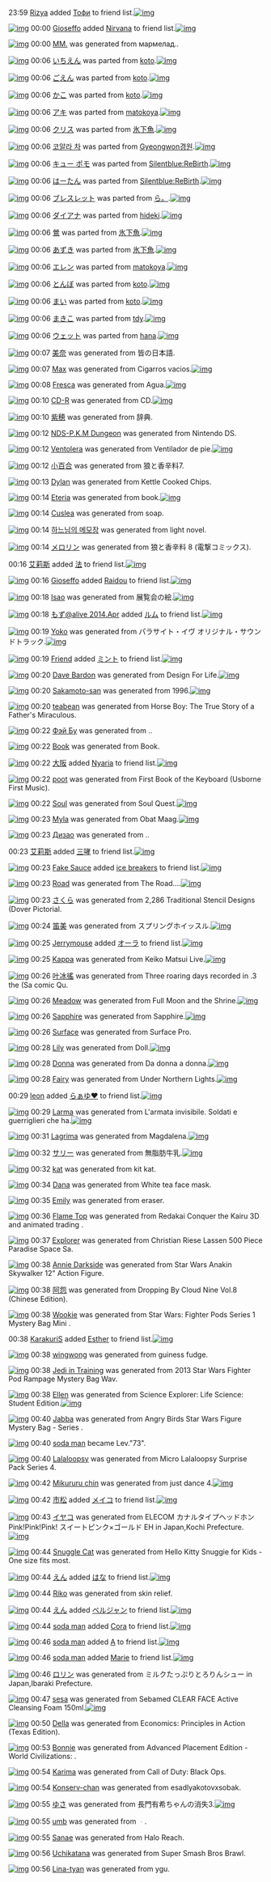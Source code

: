 23:59 [Rizya](http://www.barcodekanojo.com/user/452391/Rizya) added [Тофи](http://www.barcodekanojo.com/kanojo/2703001/%D0%A2%D0%BE%D1%84%D0%B8) to friend list.[![img](http://www.deviantsart.com/21o8adm.png)](http://www.barcodekanojo.com/kanojo/2703001/%D0%A2%D0%BE%D1%84%D0%B8) 

[![img](http://www.deviantsart.com/2s1obcj.jpeg)](http://www.barcodekanojo.com/user/206999/Gioseffo) 00:00 [Gioseffo](http://www.barcodekanojo.com/user/206999/Gioseffo) added [Nirvana](http://www.barcodekanojo.com/kanojo/986380/Nirvana) to friend list.[![img](http://www.deviantsart.com/36bf552.png)](http://www.barcodekanojo.com/kanojo/986380/Nirvana) 

[![img](http://www.deviantsart.com/25esa3c.png)](http://www.barcodekanojo.com/kanojo/2907348/MM.) 00:00 [MM.](http://www.barcodekanojo.com/kanojo/2907348/MM.) was generated from мармелад..

[![img](http://www.deviantsart.com/l8fmki.png)](http://www.barcodekanojo.com/kanojo/2868321/%E3%81%84%E3%81%A1%E3%81%88%E3%82%93) 00:06 [いちえん](http://www.barcodekanojo.com/kanojo/2868321/%E3%81%84%E3%81%A1%E3%81%88%E3%82%93) was parted from [koto](http://www.barcodekanojo.com/kanojo/2868321/%E3%81%84%E3%81%A1%E3%81%88%E3%82%93).[![img](http://www.deviantsart.com/33afvm9.jpeg)](http://www.barcodekanojo.com/user/271022/koto) 

[![img](http://www.deviantsart.com/327v0o2.png)](http://www.barcodekanojo.com/kanojo/2868319/%E3%81%94%E3%81%88%E3%82%93) 00:06 [ごえん](http://www.barcodekanojo.com/kanojo/2868319/%E3%81%94%E3%81%88%E3%82%93) was parted from [koto](http://www.barcodekanojo.com/kanojo/2868319/%E3%81%94%E3%81%88%E3%82%93).[![img](http://www.deviantsart.com/33afvm9.jpeg)](http://www.barcodekanojo.com/user/271022/koto) 

[![img](http://www.deviantsart.com/vjtrnk.png)](http://www.barcodekanojo.com/kanojo/2868306/%E3%81%8B%E3%81%93) 00:06 [かこ](http://www.barcodekanojo.com/kanojo/2868306/%E3%81%8B%E3%81%93) was parted from [koto](http://www.barcodekanojo.com/kanojo/2868306/%E3%81%8B%E3%81%93).[![img](http://www.deviantsart.com/33afvm9.jpeg)](http://www.barcodekanojo.com/user/271022/koto) 

[![img](http://www.deviantsart.com/gtusbb.png)](http://www.barcodekanojo.com/kanojo/2483258/%E3%82%A2%E3%82%AD) 00:06 [アキ](http://www.barcodekanojo.com/kanojo/2483258/%E3%82%A2%E3%82%AD) was parted from [matokoya](http://www.barcodekanojo.com/kanojo/2483258/%E3%82%A2%E3%82%AD).[![img](http://www.deviantsart.com/14fk94n.jpeg)](http://www.barcodekanojo.com/user/24932/matokoya) 

[![img](http://www.deviantsart.com/2m9l049.png)](http://www.barcodekanojo.com/kanojo/2846951/%E3%82%AF%E3%83%AA%E3%82%B9) 00:06 [クリス](http://www.barcodekanojo.com/kanojo/2846951/%E3%82%AF%E3%83%AA%E3%82%B9) was parted from [氷下魚](http://www.barcodekanojo.com/kanojo/2846951/%E3%82%AF%E3%83%AA%E3%82%B9).[![img](http://www.deviantsart.com/1oavpsm.jpeg)](http://www.barcodekanojo.com/user/246836/%E6%B0%B7%E4%B8%8B%E9%AD%9A) 

[![img](http://www.deviantsart.com/2abet16.png)](http://www.barcodekanojo.com/kanojo/2863716/%EC%BD%94%EC%95%8C%EB%9D%BC%20%EC%B0%A8) 00:06 [코알라 차](http://www.barcodekanojo.com/kanojo/2863716/%EC%BD%94%EC%95%8C%EB%9D%BC%20%EC%B0%A8) was parted from [Gyeongwon경원](http://www.barcodekanojo.com/kanojo/2863716/%EC%BD%94%EC%95%8C%EB%9D%BC%20%EC%B0%A8).[![img](http://www.deviantsart.com/pkdr5.jpeg)](http://www.barcodekanojo.com/user/242163/Gyeongwon%EA%B2%BD%EC%9B%90) 

[![img](http://www.deviantsart.com/q7uu4h.png)](http://www.barcodekanojo.com/kanojo/2363820/%E3%82%AD%E3%83%A5%E3%83%BC%20%E3%83%9D%E3%83%A2) 00:06 [キュー ポモ](http://www.barcodekanojo.com/kanojo/2363820/%E3%82%AD%E3%83%A5%E3%83%BC%20%E3%83%9D%E3%83%A2) was parted from [Silentblue:ReBirth](http://www.barcodekanojo.com/kanojo/2363820/%E3%82%AD%E3%83%A5%E3%83%BC%20%E3%83%9D%E3%83%A2).[![img](http://www.deviantsart.com/1ts2vkn.jpeg)](http://www.barcodekanojo.com/user/235162/Silentblue%3AReBirth) 

[![img](http://www.deviantsart.com/702gr.png)](http://www.barcodekanojo.com/kanojo/13410/%E3%81%AF%E3%83%BC%E3%81%9F%E3%82%93) 00:06 [はーたん](http://www.barcodekanojo.com/kanojo/13410/%E3%81%AF%E3%83%BC%E3%81%9F%E3%82%93) was parted from [Silentblue:ReBirth](http://www.barcodekanojo.com/kanojo/13410/%E3%81%AF%E3%83%BC%E3%81%9F%E3%82%93).[![img](http://www.deviantsart.com/1ts2vkn.jpeg)](http://www.barcodekanojo.com/user/235162/Silentblue%3AReBirth) 

[![img](http://www.deviantsart.com/2raeprg.png)](http://www.barcodekanojo.com/kanojo/2507993/%E3%83%96%E3%83%AC%E3%82%B9%E3%83%AC%E3%83%83%E3%83%88) 00:06 [ブレスレット](http://www.barcodekanojo.com/kanojo/2507993/%E3%83%96%E3%83%AC%E3%82%B9%E3%83%AC%E3%83%83%E3%83%88) was parted from [ら。](http://www.barcodekanojo.com/kanojo/2507993/%E3%83%96%E3%83%AC%E3%82%B9%E3%83%AC%E3%83%83%E3%83%88).[![img](http://www.deviantsart.com/23q3t7f.png)](http://www.barcodekanojo.com/user/32315/%E3%82%89%E3%80%82) 

[![img](http://www.deviantsart.com/37svcv1.png)](http://www.barcodekanojo.com/kanojo/1241960/%E3%83%80%E3%82%A4%E3%82%A2%E3%83%8A) 00:06 [ダイアナ](http://www.barcodekanojo.com/kanojo/1241960/%E3%83%80%E3%82%A4%E3%82%A2%E3%83%8A) was parted from [hideki](http://www.barcodekanojo.com/kanojo/1241960/%E3%83%80%E3%82%A4%E3%82%A2%E3%83%8A).[![img](http://www.deviantsart.com/2a6k7tm.jpeg)](http://www.barcodekanojo.com/user/209349/hideki) 

[![img](http://www.deviantsart.com/3asob9k.png)](http://www.barcodekanojo.com/kanojo/2846949/%E9%B6%AF) 00:06 [鶯](http://www.barcodekanojo.com/kanojo/2846949/%E9%B6%AF) was parted from [氷下魚](http://www.barcodekanojo.com/kanojo/2846949/%E9%B6%AF).[![img](http://www.deviantsart.com/1oavpsm.jpeg)](http://www.barcodekanojo.com/user/246836/%E6%B0%B7%E4%B8%8B%E9%AD%9A) 

[![img](http://www.deviantsart.com/1bu3e46.png)](http://www.barcodekanojo.com/kanojo/2846947/%E3%81%82%E3%81%9A%E3%81%8D) 00:06 [あずき](http://www.barcodekanojo.com/kanojo/2846947/%E3%81%82%E3%81%9A%E3%81%8D) was parted from [氷下魚](http://www.barcodekanojo.com/kanojo/2846947/%E3%81%82%E3%81%9A%E3%81%8D).[![img](http://www.deviantsart.com/1oavpsm.jpeg)](http://www.barcodekanojo.com/user/246836/%E6%B0%B7%E4%B8%8B%E9%AD%9A) 

[![img](http://www.deviantsart.com/3v364j1.png)](http://www.barcodekanojo.com/kanojo/1914424/%E3%82%A8%E3%83%AC%E3%83%B3) 00:06 [エレン](http://www.barcodekanojo.com/kanojo/1914424/%E3%82%A8%E3%83%AC%E3%83%B3) was parted from [matokoya](http://www.barcodekanojo.com/kanojo/1914424/%E3%82%A8%E3%83%AC%E3%83%B3).[![img](http://www.deviantsart.com/14fk94n.jpeg)](http://www.barcodekanojo.com/user/24932/matokoya) 

[![img](http://www.deviantsart.com/28os7lb.png)](http://www.barcodekanojo.com/kanojo/2868324/%E3%81%A8%E3%82%93%E3%81%BC) 00:06 [とんぼ](http://www.barcodekanojo.com/kanojo/2868324/%E3%81%A8%E3%82%93%E3%81%BC) was parted from [koto](http://www.barcodekanojo.com/kanojo/2868324/%E3%81%A8%E3%82%93%E3%81%BC).[![img](http://www.deviantsart.com/33afvm9.jpeg)](http://www.barcodekanojo.com/user/271022/koto) 

[![img](http://www.deviantsart.com/3jn3e8t.png)](http://www.barcodekanojo.com/kanojo/2868323/%E3%81%BE%E3%81%84) 00:06 [まい](http://www.barcodekanojo.com/kanojo/2868323/%E3%81%BE%E3%81%84) was parted from [koto](http://www.barcodekanojo.com/kanojo/2868323/%E3%81%BE%E3%81%84).[![img](http://www.deviantsart.com/33afvm9.jpeg)](http://www.barcodekanojo.com/user/271022/koto) 

[![img](http://www.deviantsart.com/22r9n8l.png)](http://www.barcodekanojo.com/kanojo/2867792/%E3%81%BE%E3%81%8D%E3%81%93) 00:06 [まきこ](http://www.barcodekanojo.com/kanojo/2867792/%E3%81%BE%E3%81%8D%E3%81%93) was parted from [tdy](http://www.barcodekanojo.com/kanojo/2867792/%E3%81%BE%E3%81%8D%E3%81%93).[![img](http://www.deviantsart.com/2imajmn.jpeg)](http://www.barcodekanojo.com/user/209361/tdy) 

[![img](http://www.deviantsart.com/15jma9o.png)](http://www.barcodekanojo.com/kanojo/887923/%E3%82%A6%E3%82%A7%E3%83%83%E3%83%88) 00:06 [ウェット](http://www.barcodekanojo.com/kanojo/887923/%E3%82%A6%E3%82%A7%E3%83%83%E3%83%88) was parted from [hana](http://www.barcodekanojo.com/kanojo/887923/%E3%82%A6%E3%82%A7%E3%83%83%E3%83%88).[![img](http://www.deviantsart.com/8h2cp5.jpeg)](http://www.barcodekanojo.com/user/204546/hana) 

[![img](http://www.deviantsart.com/bieptd.png)](http://www.barcodekanojo.com/kanojo/2907351/%E7%BE%8E%E5%A5%88) 00:07 [美奈](http://www.barcodekanojo.com/kanojo/2907351/%E7%BE%8E%E5%A5%88) was generated from 皆の日本語.

[![img](http://www.deviantsart.com/320rc08.png)](http://www.barcodekanojo.com/kanojo/2907352/Max) 00:07 [Max](http://www.barcodekanojo.com/kanojo/2907352/Max) was generated from Cigarros vacios.[![img](http://www.deviantsart.com/1pm7f7b.jpeg)](http://www.barcodekanojo.com/product_images/barcode/5540741/1398697609/50x50xCigarros,P20vacios.jpg,qw=88,ah=88.pagespeed.ic.Ug0PNlfwK7.jpg) 

[![img](http://www.deviantsart.com/2foslsm.png)](http://www.barcodekanojo.com/kanojo/2907353/Fresca) 00:08 [Fresca](http://www.barcodekanojo.com/kanojo/2907353/Fresca) was generated from Agua.[![img](http://www.deviantsart.com/191jtva.jpeg)](http://www.barcodekanojo.com/product_images/barcode/5540742/1398697714/Agua.jpg) 

[![img](http://www.deviantsart.com/3g964lj.png)](http://www.barcodekanojo.com/kanojo/2907354/CD-R) 00:10 [CD-R](http://www.barcodekanojo.com/kanojo/2907354/CD-R) was generated from CD.[![img](http://www.deviantsart.com/3cod0f4.jpeg)](http://www.barcodekanojo.com/product_images/barcode/2829799/1310818332/CD-R.jpg) 

[![img](http://www.deviantsart.com/1hgd93h.png)](http://www.barcodekanojo.com/kanojo/2907355/%E7%B4%AB%E7%A9%82) 00:10 [紫穂](http://www.barcodekanojo.com/kanojo/2907355/%E7%B4%AB%E7%A9%82) was generated from 辞典.

[![img](http://www.deviantsart.com/28atcgd.png)](http://www.barcodekanojo.com/kanojo/2907356/NDS-P.K.M%20Dungeon) 00:12 [NDS-P.K.M Dungeon](http://www.barcodekanojo.com/kanojo/2907356/NDS-P.K.M%20Dungeon) was generated from Nintendo DS.

[![img](http://www.deviantsart.com/1mnucd2.png)](http://www.barcodekanojo.com/kanojo/2907357/Ventolera) 00:12 [Ventolera](http://www.barcodekanojo.com/kanojo/2907357/Ventolera) was generated from Ventilador de pie.[![img](http://www.deviantsart.com/3r031al.jpeg)](http://www.barcodekanojo.com/product_images/barcode/5540746/1398697917/50x50xVentilador,P20de,P20pie.jpg,qw=88,ah=88.pagespeed.ic.Bkq1Xs1jUK.jpg) 

[![img](http://www.deviantsart.com/7efvk9.png)](http://www.barcodekanojo.com/kanojo/2907358/%E5%B0%8F%E7%99%BE%E5%90%88) 00:12 [小百合](http://www.barcodekanojo.com/kanojo/2907358/%E5%B0%8F%E7%99%BE%E5%90%88) was generated from 狼と香辛料7.

[![img](http://www.deviantsart.com/2alknvu.png)](http://www.barcodekanojo.com/kanojo/2907359/Dylan) 00:13 [Dylan](http://www.barcodekanojo.com/kanojo/2907359/Dylan) was generated from Kettle Cooked Chips.

[![img](http://www.deviantsart.com/12j65a1.png)](http://www.barcodekanojo.com/kanojo/2907360/Eteria) 00:14 [Eteria](http://www.barcodekanojo.com/kanojo/2907360/Eteria) was generated from book.[![img](http://www.deviantsart.com/3rknkoe.jpeg)](http://www.barcodekanojo.com/product_images/barcode/5540749/1398697988/50x50xbook.jpg,qw=88,ah=88.pagespeed.ic.p9d8EAVWpi.jpg) 

[![img](http://www.deviantsart.com/2jkplfn.png)](http://www.barcodekanojo.com/kanojo/2907361/Cuslea) 00:14 [Cuslea](http://www.barcodekanojo.com/kanojo/2907361/Cuslea) was generated from soap.

[![img](http://www.deviantsart.com/1qpb8ut.png)](http://www.barcodekanojo.com/kanojo/2907362/%ED%95%98%EB%8A%90%EB%8B%98%EC%9D%98%20%EB%A9%94%EB%AA%A8%EC%9E%A5) 00:14 [하느님의 메모장](http://www.barcodekanojo.com/kanojo/2907362/%ED%95%98%EB%8A%90%EB%8B%98%EC%9D%98%20%EB%A9%94%EB%AA%A8%EC%9E%A5) was generated from light novel.

[![img](http://www.deviantsart.com/2i0afk4.png)](http://www.barcodekanojo.com/kanojo/2907363/%E3%83%A1%E3%83%AD%E3%83%AA%E3%83%B3) 00:14 [メロリン](http://www.barcodekanojo.com/kanojo/2907363/%E3%83%A1%E3%83%AD%E3%83%AA%E3%83%B3) was generated from 狼と香辛料 8 (電撃コミックス).

00:16 [艾莉斯](http://www.barcodekanojo.com/user/452935/%E8%89%BE%E8%8E%89%E6%96%AF) added [法](http://www.barcodekanojo.com/kanojo/2848387/%E6%B3%95) to friend list.[![img](http://www.deviantsart.com/376akn8.png)](http://www.barcodekanojo.com/kanojo/2848387/%E6%B3%95) 

[![img](http://www.deviantsart.com/2s1obcj.jpeg)](http://www.barcodekanojo.com/user/206999/Gioseffo) 00:16 [Gioseffo](http://www.barcodekanojo.com/user/206999/Gioseffo) added [Raidou](http://www.barcodekanojo.com/kanojo/1034385/Raidou) to friend list.[![img](http://www.deviantsart.com/1s9f04u.png)](http://www.barcodekanojo.com/kanojo/1034385/Raidou) 

[![img](http://www.deviantsart.com/hgiako.png)](http://www.barcodekanojo.com/kanojo/2907364/Isao) 00:18 [Isao](http://www.barcodekanojo.com/kanojo/2907364/Isao) was generated from 展覧会の絵.[![img](http://www.deviantsart.com/2mj3fh7.jpeg)](http://www.barcodekanojo.com/product_images/barcode/5540755/1398698232/%E5%B1%95%E8%A6%A7%E4%BC%9A%E3%81%AE%E7%B5%B5.jpg) 

[![img](http://www.deviantsart.com/2l9vjlo.jpeg)](http://www.barcodekanojo.com/user/326007/%E3%82%82%E3%81%9A%40alive%202014.Apr) 00:18 [もず@alive 2014.Apr](http://www.barcodekanojo.com/user/326007/%E3%82%82%E3%81%9A%40alive%202014.Apr) added [ルム](http://www.barcodekanojo.com/kanojo/2315631/%E3%83%AB%E3%83%A0) to friend list.[![img](http://www.deviantsart.com/2mg9cfq.png)](http://www.barcodekanojo.com/kanojo/2315631/%E3%83%AB%E3%83%A0) 

[![img](http://www.deviantsart.com/12ln4lm.png)](http://www.barcodekanojo.com/kanojo/2907365/Yoko) 00:19 [Yoko](http://www.barcodekanojo.com/kanojo/2907365/Yoko) was generated from パラサイト・イヴ オリジナル・サウンドトラック.[![img](http://www.deviantsart.com/1jqe6o7.jpeg)](http://www.barcodekanojo.com/product_images/barcode/5540757/1398698297/%E3%83%91%E3%83%A9%E3%82%B5%E3%82%A4%E3%83%88%E3%83%BB%E3%82%A4%E3%83%B4%20%E3%82%AA%E3%83%AA%E3%82%B8%E3%83%8A%E3%83%AB%E3%83%BB%E3%82%B5%E3%82%A6%E3%83%B3%E3%83%89%E3%83%88%E3%83%A9%E3%83%83%E3%82%AF.jpg) 

[![img](http://www.deviantsart.com/1j2kbds.jpeg)](http://www.barcodekanojo.com/user/414611/Friend) 00:19 [Friend](http://www.barcodekanojo.com/user/414611/Friend) added [ミント](http://www.barcodekanojo.com/kanojo/14203/%E3%83%9F%E3%83%B3%E3%83%88) to friend list.[![img](http://www.deviantsart.com/3p597c2.png)](http://www.barcodekanojo.com/kanojo/14203/%E3%83%9F%E3%83%B3%E3%83%88) 

[![img](http://www.deviantsart.com/f92img.png)](http://www.barcodekanojo.com/kanojo/2907366/Dave%20Bardon) 00:20 [Dave Bardon](http://www.barcodekanojo.com/kanojo/2907366/Dave%20Bardon) was generated from Design For Life.[![img](http://www.deviantsart.com/13h9js7.jpeg)](http://www.barcodekanojo.com/product_images/barcode/5540759/1398698395/50x50xDesign,P20For,P20Life.jpg,qw=88,ah=88.pagespeed.ic.-ouRaJRYrM.jpg) 

[![img](http://www.deviantsart.com/370ckns.png)](http://www.barcodekanojo.com/kanojo/2907367/Sakamoto-san) 00:20 [Sakamoto-san](http://www.barcodekanojo.com/kanojo/2907367/Sakamoto-san) was generated from 1996.[![img](http://www.deviantsart.com/c8i6r9.jpeg)](http://www.barcodekanojo.com/product_images/barcode/5540760/1398698411/1996.jpg) 

[![img](http://www.deviantsart.com/32h4703.png)](http://www.barcodekanojo.com/kanojo/2907368/teabean) 00:20 [teabean](http://www.barcodekanojo.com/kanojo/2907368/teabean) was generated from Horse Boy: The True Story of a Father's Miraculous.

[![img](http://www.deviantsart.com/143vnca.png)](http://www.barcodekanojo.com/kanojo/2907369/%D0%A4%D1%8D%D0%B9%20%D0%91%D1%83) 00:22 [Фэй Бу](http://www.barcodekanojo.com/kanojo/2907369/%D0%A4%D1%8D%D0%B9%20%D0%91%D1%83) was generated from ..

[![img](http://www.deviantsart.com/1ptsjgs.png)](http://www.barcodekanojo.com/kanojo/2907370/Book) 00:22 [Book](http://www.barcodekanojo.com/kanojo/2907370/Book) was generated from Book.

[![img](http://www.deviantsart.com/id6gvu.jpeg)](http://www.barcodekanojo.com/user/320025/%E5%A4%A7%E9%98%AA) 00:22 [大阪](http://www.barcodekanojo.com/user/320025/%E5%A4%A7%E9%98%AA) added [Nyaria](http://www.barcodekanojo.com/kanojo/2597817/Nyaria) to friend list.[![img](http://www.deviantsart.com/7i1omn.png)](http://www.barcodekanojo.com/kanojo/2597817/Nyaria) 

[![img](http://www.deviantsart.com/3pqks9v.png)](http://www.barcodekanojo.com/kanojo/2907371/poot) 00:22 [poot](http://www.barcodekanojo.com/kanojo/2907371/poot) was generated from First Book of the Keyboard (Usborne First Music).

[![img](http://www.deviantsart.com/g64r90.png)](http://www.barcodekanojo.com/kanojo/2907372/Soul) 00:22 [Soul](http://www.barcodekanojo.com/kanojo/2907372/Soul) was generated from Soul Quest.[![img](http://www.deviantsart.com/br65vh.jpeg)](http://www.barcodekanojo.com/product_images/barcode/5540766/1398698519/50x50xSoul,P20Quest.jpg,qw=88,ah=88.pagespeed.ic.PbI6ABfTws.jpg) 

[![img](http://www.deviantsart.com/2iki11u.png)](http://www.barcodekanojo.com/kanojo/2907373/Myla) 00:23 [Myla](http://www.barcodekanojo.com/kanojo/2907373/Myla) was generated from Obat Maag.[![img](http://www.deviantsart.com/2khuccm.jpeg)](http://www.barcodekanojo.com/product_images/barcode/4083984/1342252020/50x50xAntimo.jpg,qw=88,ah=88.pagespeed.ic._8t9aLmNbP.jpg) 

[![img](http://www.deviantsart.com/1ame7fr.png)](http://www.barcodekanojo.com/kanojo/2907374/%D0%94%D0%B8%D0%B7%D0%B0%D0%BE) 00:23 [Дизао](http://www.barcodekanojo.com/kanojo/2907374/%D0%94%D0%B8%D0%B7%D0%B0%D0%BE) was generated from ..

00:23 [艾莉斯](http://www.barcodekanojo.com/user/452935/%E8%89%BE%E8%8E%89%E6%96%AF) added [三哮](http://www.barcodekanojo.com/kanojo/2858702/%E4%B8%89%E5%93%AE) to friend list.[![img](http://www.deviantsart.com/212ja3s.png)](http://www.barcodekanojo.com/kanojo/2858702/%E4%B8%89%E5%93%AE) 

[![img](http://www.deviantsart.com/1ite69j.jpeg)](http://www.barcodekanojo.com/user/437273/Fake%20Sauce) 00:23 [Fake Sauce](http://www.barcodekanojo.com/user/437273/Fake%20Sauce) added [ice breakers](http://www.barcodekanojo.com/kanojo/2789407/ice%20breakers) to friend list.[![img](http://www.deviantsart.com/n27fm7.png)](http://www.barcodekanojo.com/kanojo/2789407/ice%20breakers) 

[![img](http://www.deviantsart.com/j35oq6.png)](http://www.barcodekanojo.com/kanojo/2907375/Road) 00:23 [Road](http://www.barcodekanojo.com/kanojo/2907375/Road) was generated from The Road....[![img](http://www.deviantsart.com/1knmrf5.jpeg)](http://www.barcodekanojo.com/product_images/barcode/5540771/1398698575/50x50xThe,P20Road....jpg,qw=88,ah=88.pagespeed.ic.nhg_HUK--Y.jpg) 

[![img](http://www.deviantsart.com/1t0ctte.png)](http://www.barcodekanojo.com/kanojo/2907376/%E3%81%95%E3%81%8F%E3%82%89) 00:23 [さくら](http://www.barcodekanojo.com/kanojo/2907376/%E3%81%95%E3%81%8F%E3%82%89) was generated from 2,286 Traditional Stencil Designs (Dover Pictorial.

[![img](http://www.deviantsart.com/1vkh07n.png)](http://www.barcodekanojo.com/kanojo/2907377/%E7%AC%9B%E7%BE%8E) 00:24 [笛美](http://www.barcodekanojo.com/kanojo/2907377/%E7%AC%9B%E7%BE%8E) was generated from スプリングホイッスル.[![img](http://www.deviantsart.com/hpge2i.jpeg)](http://www.barcodekanojo.com/product_images/barcode/5540773/1398698620/%E3%82%B9%E3%83%97%E3%83%AA%E3%83%B3%E3%82%B0%E3%83%9B%E3%82%A4%E3%83%83%E3%82%B9%E3%83%AB.jpg) 

[![img](http://www.deviantsart.com/3v33gp3.jpeg)](http://www.barcodekanojo.com/user/245002/Jerrymouse) 00:25 [Jerrymouse](http://www.barcodekanojo.com/user/245002/Jerrymouse) added [オーラ](http://www.barcodekanojo.com/kanojo/2483749/%E3%82%AA%E3%83%BC%E3%83%A9) to friend list.[![img](http://www.deviantsart.com/u7ndna.png)](http://www.barcodekanojo.com/kanojo/2483749/%E3%82%AA%E3%83%BC%E3%83%A9) 

[![img](http://www.deviantsart.com/rqd415.png)](http://www.barcodekanojo.com/kanojo/2907378/Kappa) 00:25 [Kappa](http://www.barcodekanojo.com/kanojo/2907378/Kappa) was generated from Keiko Matsui Live.[![img](http://www.deviantsart.com/2oa9fge.jpeg)](http://www.barcodekanojo.com/product_images/barcode/5540775/1398698676/50x50xKeiko,P20Matsui,P20Live.jpg,qw=88,ah=88.pagespeed.ic.6IJVzlBH3r.jpg) 

[![img](http://www.deviantsart.com/2fuo5t.png)](http://www.barcodekanojo.com/kanojo/2907379/%E5%8F%B6%E5%86%B0%E5%BE%AD) 00:26 [叶冰徭](http://www.barcodekanojo.com/kanojo/2907379/%E5%8F%B6%E5%86%B0%E5%BE%AD) was generated from Three roaring days recorded in .3 the (Sa comic Qu.

[![img](http://www.deviantsart.com/1mloq3.png)](http://www.barcodekanojo.com/kanojo/2907380/Meadow) 00:26 [Meadow](http://www.barcodekanojo.com/kanojo/2907380/Meadow) was generated from Full Moon and the Shrine.[![img](http://www.deviantsart.com/3j517cn.jpeg)](http://www.barcodekanojo.com/product_images/barcode/5540777/1398698722/50x50xFull,P20Moon,P20and,P20the,P20Shrine.jpg,qw=88,ah=88.pagespeed.ic.vB_zh_OiFs.jpg) 

[![img](http://www.deviantsart.com/2ak3750.png)](http://www.barcodekanojo.com/kanojo/2907381/Sapphire) 00:26 [Sapphire](http://www.barcodekanojo.com/kanojo/2907381/Sapphire) was generated from Sapphire.[![img](http://www.deviantsart.com/rdhtqr.jpeg)](http://www.barcodekanojo.com/product_images/barcode/5540778/1398698784/Sapphire.jpg) 

[![img](http://www.deviantsart.com/2d4vhh9.png)](http://www.barcodekanojo.com/kanojo/2907382/Surface) 00:26 [Surface](http://www.barcodekanojo.com/kanojo/2907382/Surface) was generated from Surface Pro.

[![img](http://www.deviantsart.com/11l9lrl.png)](http://www.barcodekanojo.com/kanojo/2907383/Lily) 00:28 [Lily](http://www.barcodekanojo.com/kanojo/2907383/Lily) was generated from Doll.[![img](http://www.deviantsart.com/3qiu80i.jpeg)](http://www.barcodekanojo.com/product_images/barcode/5540780/1398698831/50x50xDoll.jpg,qw=88,ah=88.pagespeed.ic.d_RJXx8AJd.jpg) 

[![img](http://www.deviantsart.com/1blb95c.png)](http://www.barcodekanojo.com/kanojo/2907384/Donna) 00:28 [Donna](http://www.barcodekanojo.com/kanojo/2907384/Donna) was generated from Da donna a donna.[![img](http://www.deviantsart.com/qma56v.jpeg)](http://www.barcodekanojo.com/product_images/barcode/5540781/1398698843/50x50xDa,P20donna,P20a,P20donna.jpg,qw=88,ah=88.pagespeed.ic.TP96GL4tcN.jpg) 

[![img](http://www.deviantsart.com/piusg9.png)](http://www.barcodekanojo.com/kanojo/2907385/Fairy) 00:28 [Fairy](http://www.barcodekanojo.com/kanojo/2907385/Fairy) was generated from Under Northern Lights.[![img](http://www.deviantsart.com/dpo8i9.jpeg)](http://www.barcodekanojo.com/product_images/barcode/5540782/1398698880/50x50xUnder,P20Northern,P20Lights.jpg,qw=88,ah=88.pagespeed.ic.fmY8eowdEI.jpg) 

00:29 [leon](http://www.barcodekanojo.com/user/419175/leon) added [らぁゆ♥](http://www.barcodekanojo.com/kanojo/73085/%E3%82%89%E3%81%81%E3%82%86%E2%99%A5) to friend list.[![img](http://www.deviantsart.com/2a1dob4.png)](http://www.barcodekanojo.com/kanojo/73085/%E3%82%89%E3%81%81%E3%82%86%E2%99%A5) 

[![img](http://www.deviantsart.com/l62s8r.png)](http://www.barcodekanojo.com/kanojo/2907386/Larma) 00:29 [Larma](http://www.barcodekanojo.com/kanojo/2907386/Larma) was generated from L'armata invisibile. Soldati e guerriglieri che ha.[![img](http://www.deviantsart.com/36opr97.jpeg)](http://www.barcodekanojo.com/product_images/barcode/5540784/1398698902/50x50xL,P27armata,P20invisibile.,P20Soldati,P20e,P20guerriglieri,P20che,P20ha.jpg,qw=88,ah=88.pagespeed.ic.9fAGaJtQ2W.jpg) 

[![img](http://www.deviantsart.com/k8asfk.png)](http://www.barcodekanojo.com/kanojo/2907387/Lagrima) 00:31 [Lagrima](http://www.barcodekanojo.com/kanojo/2907387/Lagrima) was generated from Magdalena.[![img](http://www.deviantsart.com/1so23tt.jpeg)](http://www.barcodekanojo.com/product_images/barcode/5540785/1398699039/50x50xMagdalena.jpg,qw=88,ah=88.pagespeed.ic.ASlnmQ_Efq.jpg) 

[![img](http://www.deviantsart.com/1fvrcr9.png)](http://www.barcodekanojo.com/kanojo/2907388/%E3%82%B5%E3%83%AA%E3%83%BC) 00:32 [サリー](http://www.barcodekanojo.com/kanojo/2907388/%E3%82%B5%E3%83%AA%E3%83%BC) was generated from 無脂肪牛乳.[![img](http://www.deviantsart.com/3ert3u0.jpeg)](http://www.barcodekanojo.com/product_images/barcode/4949049/1379821411/%E5%B0%8F%E5%B2%A9%E4%BA%95%E7%84%A1%E8%84%82%E8%82%AA%E7%89%9B%E4%B9%B3.jpg) 

[![img](http://www.deviantsart.com/2g3kljf.png)](http://www.barcodekanojo.com/kanojo/2907389/kat) 00:32 [kat](http://www.barcodekanojo.com/kanojo/2907389/kat) was generated from kit kat.

[![img](http://www.deviantsart.com/1cfdcuo.png)](http://www.barcodekanojo.com/kanojo/2907390/Dana) 00:34 [Dana](http://www.barcodekanojo.com/kanojo/2907390/Dana) was generated from White tea face mask.

[![img](http://www.deviantsart.com/t3d6fb.png)](http://www.barcodekanojo.com/kanojo/2907391/Emily) 00:35 [Emily](http://www.barcodekanojo.com/kanojo/2907391/Emily) was generated from eraser.

[![img](http://www.deviantsart.com/1hgvi8e.png)](http://www.barcodekanojo.com/kanojo/2907392/Flame%20Top) 00:36 [Flame Top](http://www.barcodekanojo.com/kanojo/2907392/Flame%20Top) was generated from Redakai Conquer the Kairu 3D and animated trading .

[![img](http://www.deviantsart.com/2ir6g21.png)](http://www.barcodekanojo.com/kanojo/2907393/Explorer) 00:37 [Explorer](http://www.barcodekanojo.com/kanojo/2907393/Explorer) was generated from Christian Riese Lassen 500 Piece Paradise Space Sa.

[![img](http://www.deviantsart.com/2nvq5if.png)](http://www.barcodekanojo.com/kanojo/2907394/Annie%20Darkside) 00:38 [Annie Darkside](http://www.barcodekanojo.com/kanojo/2907394/Annie%20Darkside) was generated from Star Wars Anakin Skywalker 12" Action Figure.

[![img](http://www.deviantsart.com/2e1l696.png)](http://www.barcodekanojo.com/kanojo/2907395/%E9%98%BF%E6%80%A8) 00:38 [阿怨](http://www.barcodekanojo.com/kanojo/2907395/%E9%98%BF%E6%80%A8) was generated from Dropping By Cloud Nine Vol.8 (Chinese Edition).

[![img](http://www.deviantsart.com/3u47725.png)](http://www.barcodekanojo.com/kanojo/2907396/Wookie) 00:38 [Wookie](http://www.barcodekanojo.com/kanojo/2907396/Wookie) was generated from Star Wars: Fighter Pods Series 1 Mystery Bag Mini .

00:38 [KarakuriS](http://www.barcodekanojo.com/user/452874/KarakuriS) added [Esther](http://www.barcodekanojo.com/kanojo/2581150/Esther) to friend list.[![img](http://www.deviantsart.com/116de7c.png)](http://www.barcodekanojo.com/kanojo/2581150/Esther) 

[![img](http://www.deviantsart.com/3s19pns.png)](http://www.barcodekanojo.com/kanojo/2907397/wingwong) 00:38 [wingwong](http://www.barcodekanojo.com/kanojo/2907397/wingwong) was generated from guiness fudge.

[![img](http://www.deviantsart.com/2cpf5na.png)](http://www.barcodekanojo.com/kanojo/2907398/Jedi%20in%20Training) 00:38 [Jedi in Training](http://www.barcodekanojo.com/kanojo/2907398/Jedi%20in%20Training) was generated from 2013 Star Wars Fighter Pod Rampage Mystery Bag Wav.

[![img](http://www.deviantsart.com/e57eb7.png)](http://www.barcodekanojo.com/kanojo/2907399/Ellen) 00:38 [Ellen](http://www.barcodekanojo.com/kanojo/2907399/Ellen) was generated from Science Explorer: Life Science: Student Edition.[![img](http://www.deviantsart.com/kjst65.jpeg)](http://www.barcodekanojo.com/product_images/barcode/5540798/1398699531/Science%20Explorer%3A%20Life%20Science%3A%20Student%20Edition.jpg) 

[![img](http://www.deviantsart.com/2tlro4k.png)](http://www.barcodekanojo.com/kanojo/2907400/Jabba) 00:40 [Jabba](http://www.barcodekanojo.com/kanojo/2907400/Jabba) was generated from Angry Birds Star Wars Figure Mystery Bag - Series .

[![img](http://www.deviantsart.com/1i312nh.jpeg)](http://www.barcodekanojo.com/user/429435/soda%20man) 00:40 [soda man](http://www.barcodekanojo.com/user/429435/soda%20man) became Lev."73".

[![img](http://www.deviantsart.com/2a48cr0.png)](http://www.barcodekanojo.com/kanojo/2907401/Lalaloopsy) 00:40 [Lalaloopsy](http://www.barcodekanojo.com/kanojo/2907401/Lalaloopsy) was generated from Micro Lalaloopsy Surprise Pack Series 4.

[![img](http://www.deviantsart.com/1j4uhd9.png)](http://www.barcodekanojo.com/kanojo/2907402/Mikururu%20chin) 00:42 [Mikururu chin](http://www.barcodekanojo.com/kanojo/2907402/Mikururu%20chin) was generated from just dance 4.[![img](http://www.deviantsart.com/2mevs1l.jpeg)](http://www.barcodekanojo.com/product_images/barcode/5540801/1398699682/50x50xjust,P20dance,P204.jpg,qw=88,ah=88.pagespeed.ic.ZroRb0onMS.jpg) 

[![img](http://www.deviantsart.com/1m243j7.jpeg)](http://www.barcodekanojo.com/user/296441/%E5%B8%82%E6%9D%BE) 00:42 [市松](http://www.barcodekanojo.com/user/296441/%E5%B8%82%E6%9D%BE) added [メイコ](http://www.barcodekanojo.com/kanojo/2906818/%E3%83%A1%E3%82%A4%E3%82%B3) to friend list.[![img](http://www.deviantsart.com/3lvv433.png)](http://www.barcodekanojo.com/kanojo/2906818/%E3%83%A1%E3%82%A4%E3%82%B3) 

[![img](http://www.deviantsart.com/2pqqnau.png)](http://www.barcodekanojo.com/kanojo/2907403/%E3%82%A4%E3%83%A4%E3%82%B3) 00:43 [イヤコ](http://www.barcodekanojo.com/kanojo/2907403/%E3%82%A4%E3%83%A4%E3%82%B3) was generated from ELECOM カナルタイプヘッドホン Pink!Pink!Pink! スイートピンク×ゴールド EH in Japan,Kochi Prefecture.[![img](http://www.deviantsart.com/3pv3h7f.jpeg)](http://www.barcodekanojo.com/product_images/barcode/5540803/1398699734/ELECOM%20%E3%82%AB%E3%83%8A%E3%83%AB%E3%82%BF%E3%82%A4%E3%83%97%E3%83%98%E3%83%83%E3%83%89%E3%83%9B%E3%83%B3%20Pink%21Pink%21Pink%21%20%E3%82%B9%E3%82%A4%E3%83%BC%E3%83%88%E3%83%94%E3%83%B3%E3%82%AF%C3%97%E3%82%B4%E3%83%BC%E3%83%AB%E3%83%89%20EH.jpg) 

[![img](http://www.deviantsart.com/3gg3b3n.png)](http://www.barcodekanojo.com/kanojo/2907404/Snuggle%20Cat) 00:44 [Snuggle Cat](http://www.barcodekanojo.com/kanojo/2907404/Snuggle%20Cat) was generated from Hello Kitty Snuggie for Kids - One size fits most.

[![img](http://www.deviantsart.com/h3p62e.jpeg)](http://www.barcodekanojo.com/user/452937/%E3%81%88%E3%82%93) 00:44 [えん](http://www.barcodekanojo.com/user/452937/%E3%81%88%E3%82%93) added [はな](http://www.barcodekanojo.com/kanojo/45162/%E3%81%AF%E3%81%AA) to friend list.[![img](http://www.deviantsart.com/2s3bj93.png)](http://www.barcodekanojo.com/kanojo/45162/%E3%81%AF%E3%81%AA) 

[![img](http://www.deviantsart.com/2bu4sl5.png)](http://www.barcodekanojo.com/kanojo/2907405/Riko) 00:44 [Riko](http://www.barcodekanojo.com/kanojo/2907405/Riko) was generated from skin relief.

[![img](http://www.deviantsart.com/h3p62e.jpeg)](http://www.barcodekanojo.com/user/452937/%E3%81%88%E3%82%93) 00:44 [えん](http://www.barcodekanojo.com/user/452937/%E3%81%88%E3%82%93) added [ベルジャン](http://www.barcodekanojo.com/kanojo/2294176/%E3%83%99%E3%83%AB%E3%82%B8%E3%83%A3%E3%83%B3) to friend list.[![img](http://www.deviantsart.com/2jhdrra.png)](http://www.barcodekanojo.com/kanojo/2294176/%E3%83%99%E3%83%AB%E3%82%B8%E3%83%A3%E3%83%B3) 

[![img](http://www.deviantsart.com/1i312nh.jpeg)](http://www.barcodekanojo.com/user/429435/soda%20man) 00:44 [soda man](http://www.barcodekanojo.com/user/429435/soda%20man) added [Cora](http://www.barcodekanojo.com/kanojo/2519534/Cora) to friend list.[![img](http://www.deviantsart.com/bvsacn.png)](http://www.barcodekanojo.com/kanojo/2519534/Cora) 

[![img](http://www.deviantsart.com/1i312nh.jpeg)](http://www.barcodekanojo.com/user/429435/soda%20man) 00:46 [soda man](http://www.barcodekanojo.com/user/429435/soda%20man) added [A](http://www.barcodekanojo.com/kanojo/403056/A) to friend list.[![img](http://www.deviantsart.com/1012el4.png)](http://www.barcodekanojo.com/kanojo/403056/A) 

[![img](http://www.deviantsart.com/1i312nh.jpeg)](http://www.barcodekanojo.com/user/429435/soda%20man) 00:46 [soda man](http://www.barcodekanojo.com/user/429435/soda%20man) added [Marie](http://www.barcodekanojo.com/kanojo/2604867/Marie) to friend list.[![img](http://www.deviantsart.com/4buk6m.png)](http://www.barcodekanojo.com/kanojo/2604867/Marie) 

[![img](http://www.deviantsart.com/er2gok.png)](http://www.barcodekanojo.com/kanojo/2907406/%E3%83%AD%E3%83%AA%E3%83%B3) 00:46 [ロリン](http://www.barcodekanojo.com/kanojo/2907406/%E3%83%AD%E3%83%AA%E3%83%B3) was generated from ミルクたっぷりとろりんシュー in Japan,Ibaraki Prefecture.

[![img](http://www.deviantsart.com/17pok81.png)](http://www.barcodekanojo.com/kanojo/2907407/sesa) 00:47 [sesa](http://www.barcodekanojo.com/kanojo/2907407/sesa) was generated from Sebamed CLEAR FACE Active Cleansing Foam 150ml.[![img](http://www.deviantsart.com/38av3is.jpeg)](http://www.barcodekanojo.com/product_images/barcode/5540811/1398699976/50x50xSebamed,P20CLEAR,P20FACE,P20Active,P20Cleansing,P20Foam,P20150ml.jpg,qw=88,ah=88.pagespeed.ic.lvBUfDzOs2.jpg) 

[![img](http://www.deviantsart.com/30fajpb.png)](http://www.barcodekanojo.com/kanojo/2907408/Della) 00:50 [Della](http://www.barcodekanojo.com/kanojo/2907408/Della) was generated from Economics: Principles in Action (Texas Edition).

[![img](http://www.deviantsart.com/3847hq.png)](http://www.barcodekanojo.com/kanojo/2907409/Bonnie) 00:53 [Bonnie](http://www.barcodekanojo.com/kanojo/2907409/Bonnie) was generated from Advanced Placement Edition - World Civilizations: .

[![img](http://www.deviantsart.com/938gbm.png)](http://www.barcodekanojo.com/kanojo/2907410/Karima) 00:54 [Karima](http://www.barcodekanojo.com/kanojo/2907410/Karima) was generated from Call of Duty: Black Ops.

[![img](http://www.deviantsart.com/2ro73ma.png)](http://www.barcodekanojo.com/kanojo/2907411/Konserv-chan) 00:54 [Konserv-chan](http://www.barcodekanojo.com/kanojo/2907411/Konserv-chan) was generated from esadlyakotovxsobak.

[![img](http://www.deviantsart.com/4jtsf1.png)](http://www.barcodekanojo.com/kanojo/2907412/%E3%82%86%E3%81%95) 00:55 [ゆさ](http://www.barcodekanojo.com/kanojo/2907412/%E3%82%86%E3%81%95) was generated from 長門有希ちゃんの消失3.[![img](http://www.deviantsart.com/2nsd0o.jpeg)](http://www.barcodekanojo.com/product_images/barcode/5540816/1398700473/%E9%95%B7%E9%96%80%E6%9C%89%E5%B8%8C%E3%81%A1%E3%82%83%E3%82%93%E3%81%AE%E6%B6%88%E5%A4%B13.jpg) 

[![img](http://www.deviantsart.com/4j3b8v.png)](http://www.barcodekanojo.com/kanojo/2907413/umb) 00:55 [umb](http://www.barcodekanojo.com/kanojo/2907413/umb) was generated from ᆞ.

[![img](http://www.deviantsart.com/1e5igrs.png)](http://www.barcodekanojo.com/kanojo/2907414/Sanae) 00:55 [Sanae](http://www.barcodekanojo.com/kanojo/2907414/Sanae) was generated from Halo Reach.

[![img](http://www.deviantsart.com/1q8elrs.png)](http://www.barcodekanojo.com/kanojo/2907415/Uchikatana) 00:56 [Uchikatana](http://www.barcodekanojo.com/kanojo/2907415/Uchikatana) was generated from Super Smash Bros Brawl.

[![img](http://www.deviantsart.com/2rnm5o9.png)](http://www.barcodekanojo.com/kanojo/2907416/Lina-tyan) 00:56 [Lina-tyan](http://www.barcodekanojo.com/kanojo/2907416/Lina-tyan) was generated from ygu.

